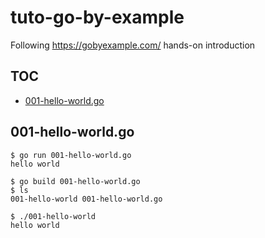 # tuto-go-by-example

Following https://gobyexample.com/ hands-on introduction

## TOC

<!-- MarkdownTOC -->

- [001-hello-world.go](#001-hello-worldgo)

<!-- /MarkdownTOC -->


## 001-hello-world.go

```
$ go run 001-hello-world.go
hello world

$ go build 001-hello-world.go
$ ls
001-hello-world 001-hello-world.go

$ ./001-hello-world
hello world
```
